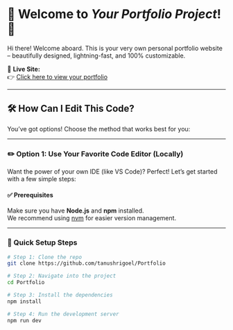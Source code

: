 # 🎉 Welcome to *Your Portfolio Project*! 👋

Hi there! Welcome aboard. This is your very own personal portfolio website – beautifully designed, lightning-fast, and 100% customizable.

🚀 **Live Site:**  
👉 [Click here to view your portfolio](https://portfolio-tanushris-projects-3d472dfb.vercel.app/)

---

## 🛠️ How Can I Edit This Code?

You’ve got options! Choose the method that works best for you:

---

### ✏️ **Option 1: Use Your Favorite Code Editor (Locally)**

Want the power of your own IDE (like VS Code)? Perfect! Let’s get started with a few simple steps:

#### ✅ **Prerequisites**
Make sure you have **Node.js** and **npm** installed.  
We recommend using [nvm](https://github.com/nvm-sh/nvm) for easier version management.

---

### 🚀 Quick Setup Steps

```bash
# Step 1: Clone the repo
git clone https://github.com/tanushrigoel/Portfolio

# Step 2: Navigate into the project
cd Portfolio

# Step 3: Install the dependencies
npm install

# Step 4: Run the development server
npm run dev
